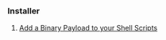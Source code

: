 ### Installer

1. [Add a Binary Payload to your Shell Scripts](http://www.linuxjournal.com/content/add-binary-payload-your-shell-scripts)
